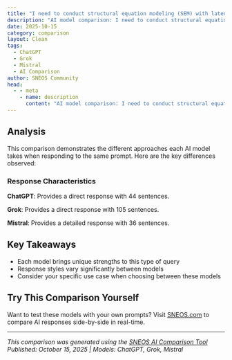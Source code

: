 ```yaml
---
title: "I need to conduct structural equation modeling (SEM) with latent variables. Guide me: 1) Specify measurement model (CFA) and structural model (paths between latent variables)"
description: "AI model comparison: I need to conduct structural equation modeling (SEM) with latent variables. Guide me: 1) Specify mea..."
date: 2025-10-15
category: comparison
layout: Clean
tags:
  - ChatGPT
  - Grok
  - Mistral
  - AI Comparison
author: SNEOS Community
head:
  - - meta
    - name: description
      content: "AI model comparison: I need to conduct structural equation modeling (SEM) with latent variables. Guide me: 1) Specify measurement model (CFA)..."
---
```


<ChatComparison
  title="I need to conduct structural equation modeling (SEM) with latent variables. Guide me: 1) Specify measurement model (CFA) and structural model (paths between latent variables)"
  prompt="I need to conduct structural equation modeling (SEM) with latent variables. Guide me: 1) Specify measurement model (CFA) and structural model (paths between latent variables)"
  :responses='{"ChatGPT": "Conducting Structural Equation Modeling (SEM) with latent variables involves specifying both a measurement model and a structural model. Below is a guide to help you through the process effectively.\n\n### Step 1: Specify the Measurement Model (Confirmatory Factor Analysis - CFA)\n\n**1.1 Identify Latent Variables**  \nA latent variable is a construct that is not directly observed but is inferred from other variables (indicators). Start by identifying your latent variables and their corresponding observable indicators.\n\nFor example, suppose you have the following latent variables:\n- **Job Satisfaction (JS)**\n  - Indicators: JS1, JS2, JS3, JS4\n- **Job Performance (JP)**\n  - Indicators: JP1, JP2, JP3\n- **Work-Life Balance (WLB)**\n  - Indicators: WLB1, WLB2, WLB3\n\n**1.2 Specify the Measurement Model**  \nIn this stage, you will relate each latent variable to its observed indicators.\n\nThe measurement model can be specified as:\n- For Job Satisfaction: \n  \\[\n  JS_i = \\lambda_{JS} \\cdot JS \u002B \\epsilon_{JS}\n  \\]\n  where \\( i = 1, 2, 3, 4 \\)\n\n- For Job Performance:\n  \\[\n  JP_i = \\lambda_{JP} \\cdot JP \u002B \\epsilon_{JP}\n  \\]\n  where \\( i = 1, 2, 3 \\)\n\n- For Work-Life Balance:\n  \\[\n  WLB_i = \\lambda_{WLB} \\cdot WLB \u002B \\epsilon_{WLB}\n  \\]\n  where \\( i = 1, 2, 3 \\)\n\n**1.3 Draw the CFA Model**  \nCreate a path diagram that illustrates the relationships between the latent variables and their indicators. Indicate latent variables with circles or ovals and observed variables with rectangles or squares.\n\n### Step 2: Specify the Structural Model\n\n**2.1 Identify Relationships Between Latent Variables**  \nDetermine the hypothesized relationships between the latent variables. For example:\n- Job Satisfaction influences Work-Life Balance\n- Job Performance is influenced by Job Satisfaction and Work-Life Balance.\n\n**2.2 Specify the Structural Model**  \nDraw the structural model based on the hypothesized relationships. For example:\n- The structural equations are:\n  \\[\n  WLB = \\beta_{1} \\cdot JS \u002B \\zeta_{1}\n  \\]\n  \\[\n  JP = \\beta_{2} \\cdot JS \u002B \\beta_{3} \\cdot WLB \u002B \\zeta_{2}\n  \\]\n  where \\( \\beta \\) represents the effects of one latent variable on another, and \\( \\zeta \\) represents the error term for each equation.\n\n**2.3 Draw the Structural Model Diagram**  \nCreate a path diagram showing the relationships among the latent variables. Use arrows to indicate the direction of influence. The models typically look like circles (for latent variables) connected by arrows (representing the paths).\n\n### Step 3: Compute the SEM\n\nOnce you have the models specified:\n1. **Choose a Software Tool**: You can use software like AMOS, LISREL, Mplus, or R (with packages like \u0060lavaan\u0060) to compute your SEM.\n2. **Input your Data**: Prepare your dataset to ensure it is ready for the software. Typically, this would be cleaned and formatted correctly (e.g., missing values, coding, etc.).\n3. **Run the SEM**: Input your model syntax/code into the software and run the analysis.\n4. **Evaluate the Model Fit**: Check different fit indices (e.g., Chi-square, CFI, TLI, RMSEA) to evaluate how well your model fits the data.\n5. **Modify If Necessary**: If the model fit is not satisfactory, consider modifications or re-specifying model paths based on modification indices provided by the software.\n\n### Step 4: Interpret Results\n\nAnalyze the output:\n- **Estimate Parameters**: Check the loadings for measurement model and path coefficients for the structural model.\n- **Significance Testing**: Examine p-values to understand significant relationships.\n- **Model Fit Indices**: Review goodness-of-fit statistics to evaluate overall model performance.\n\n### Step 5: Report Findings\n\nWhen you write up your findings, ensure you include:\n- A diagram of the measurement and structural models.\n- Parameter estimates, confidence intervals, and fit indices.\n- Discussion of the implications of your findings, limitations, and suggestions for future research.\n\n---\n\nThis structured approach should guide you in conducting SEM with latent variables efficiently. If you need specific software code examples or have further questions about any of these steps, feel free to ask!", "Grok": "### Introduction to Structural Equation Modeling (SEM) with Latent Variables\n\nStructural Equation Modeling (SEM) is a powerful statistical technique for testing and estimating causal relationships among observed and latent (unobserved) variables. It combines factor analysis (to model latent variables from observed indicators) and path analysis (to model relationships between latents). SEM is commonly implemented in software like lavaan (R), Mplus, AMOS (SPSS), or LISREL.\n\nTo conduct SEM with latent variables:\n1. **Define your theoretical model** based on prior research (e.g., constructs like \u0022intelligence\u0022 or \u0022job satisfaction\u0022 as latents).\n2. **Specify the measurement model** using Confirmatory Factor Analysis (CFA) to link observed variables (indicators) to latents.\n3. **Specify the structural model** to define paths (regressions) between latents.\n4. **Estimate the model** (e.g., via maximum likelihood), assess fit, and interpret.\n\nBelow, I\u0027ll guide you step-by-step with specifications, assuming a simple example: Testing how latent \u0022Job Demands\u0022 and \u0022Job Resources\u0022 affect latent \u0022Burnout.\u0022 (Adapt this to your data; you\u0027ll need covariance or correlation matrices and sample size for estimation.)\n\n### Step 1: Specify the Measurement Model (CFA)\n\nThe measurement model defines how observed variables (indicators) load onto latent variables. It\u0027s essentially CFA, confirming that your indicators reliably measure the intended constructs. Key components:\n- **Latent variables (factors)**: Unobserved constructs (e.g., \u03B7\u2081 = Job Demands).\n- **Observed indicators**: Measured variables (e.g., x\u2081 to x\u2083 for demands).\n- **Factor loadings (\u03BB)**: Regressions from latents to indicators (assume \u03BB \u003E 0 for positive relationships).\n- **Measurement errors (\u03B8 or \u03C8)**: Unique variances/errors for indicators (diagonal matrix, uncorrelated unless specified).\n- **No direct paths between indicators** (all go through latents).\n- Assumptions: Indicators are continuous, multivariate normal; no cross-loadings unless theory supports them.\n\n#### Example Specification\nSuppose you have:\n- Latent Job Demands (\u03B7\u2081) measured by 3 indicators: Workload (x\u2081), Time Pressure (x\u2082), Role Conflict (x\u2083).\n- Latent Job Resources (\u03B7\u2082) measured by 3 indicators: Autonomy (x\u2084), Support (x\u2085), Feedback (x\u2086).\n- Latent Burnout (\u03B7\u2083) measured by 3 indicators: Exhaustion (y\u2081), Cynicism (y\u2082), Inefficacy (y\u2083). (Note: Exogenous latents use x; endogenous use y.)\n\nIn matrix notation (LISREL-style):\n- Measurement for exogenous latents: x = \u039B\u2093 \u03BE \u002B \u03B4  \n  (Where x is the vector of indicators, \u039B\u2093 is the loading matrix for \u03BE (exogenous latents), \u03B4 is error.)\n- Measurement for endogenous latents: y = \u039B\u1D67 \u03B7 \u002B \u03B5  \n  (y indicators, \u039B\u1D67 loadings for \u03B7 (endogenous latents), \u03B5 error.)\n\nExplicit equations:\n\u0060\u0060\u0060\n\u03B7\u2081 = \u03BB\u2081\u2081 x\u2081 \u002B \u03BB\u2081\u2082 x\u2082 \u002B \u03BB\u2081\u2083 x\u2083 \u002B \u03B8\u2081  (Job Demands)\n\u03B7\u2082 = \u03BB\u2082\u2081 x\u2084 \u002B \u03BB\u2082\u2082 x\u2085 \u002B \u03BB\u2082\u2083 x\u2086 \u002B \u03B8\u2082  (Job Resources)\n\u03B7\u2083 = \u03BB\u2083\u2081 y\u2081 \u002B \u03BB\u2083\u2082 y\u2082 \u002B \u03BB\u2083\u2083 y\u2083 \u002B \u03B8\u2083  (Burnout)\n\u0060\u0060\u0060\n- Fix one loading per latent to 1 for identification (e.g., \u03BB\u2081\u2081 = 1).\n- Allow correlations between exogenous latents (\u03A6 matrix, e.g., cov(\u03B7\u2081, \u03B7\u2082)).\n- Errors (\u0398) are diagonal.\n\nIn lavaan syntax (R example for CFA only):\n\u0060\u0060\u0060r\nlibrary(lavaan)\nmodel.cfa \u003C- \u0027\n  # Measurement model\n  Demands =~ x1 \u002B x2 \u002B x3\n  Resources =~ x4 \u002B x5 \u002B x6\n  Burnout =~ y1 \u002B y2 \u002B y3\n  \n  # Correlations between exogenous latents\n  Demands ~~ Resources\n\u0027\nfit.cfa \u003C- cfa(model.cfa, data = your_data)\nsummary(fit.cfa, fit.measures = TRUE)\n\u0060\u0060\u0060\n- **Fit assessment**: Use \u03C7\u00B2, CFI (\u003E0.95 good), RMSEA (\u003C0.06 good), SRMR (\u003C0.08 good). Modify if needed (e.g., allow correlated errors).\n\nRun CFA first to validate measurement before adding structural paths.\n\n### Step 2: Specify the Structural Model (Paths Between Latent Variables)\n\nThe structural model extends CFA by adding regressions (paths, \u03B2 or \u03B3 coefficients) between latents, explaining how exogenous latents predict endogenous ones. It tests hypotheses like \u0022Higher demands increase burnout.\u0022\n- **Exogenous latents (\u03BE)**: Independent (e.g., Demands, Resources); can correlate.\n- **Endogenous latents (\u03B7)**: Dependent (e.g., Burnout); predicted by others.\n- **Structural equations**: \u03B7 = B \u03B7 \u002B \u0393 \u03BE \u002B \u03B6 (B = paths among \u03B7; \u0393 = paths from \u03BE to \u03B7; \u03B6 = disturbance).\n- **Disturbances (\u03B6 or \u03C8)**: Residual variances for endogenous latents (uncorrelated with predictors).\n\nNo changes to measurement loadings from CFA, but now add paths.\n\n#### Example Specification\nHypotheses: Demands (\u03B7\u2081) positively predict Burnout (\u03B7\u2083); Resources (\u03B7\u2082) negatively predict Burnout (\u03B7\u2083). No path between Demands and Resources (tested in CFA correlation).\n\nStructural equations:\n\u0060\u0060\u0060\n\u03B7\u2083 = \u03B2\u2083\u2081 \u03B7\u2081 \u002B \u03B2\u2083\u2082 \u03B7\u2082 \u002B \u03B6\u2083  (Burnout regressed on Demands and Resources)\n\u0060\u0060\u0060\n- \u03B2\u2083\u2081 \u003E 0 (positive path); \u03B2\u2083\u2082 \u003C 0 (negative path).\n- No recursive loops (B matrix must be solvable; no cycles).\n\nFull SEM in matrix notation:\n- Measurement as above.\n- Structural: \u03B7 = \u0393 \u03BE \u002B \u03B6 (Here, \u03BE = [\u03B7\u2081, \u03B7\u2082], \u03B7 = [\u03B7\u2083], \u0393 = [\u03B2\u2083\u2081, \u03B2\u2083\u2082]).\n\nIn lavaan syntax (full SEM):\n\u0060\u0060\u0060r\nmodel.sem \u003C- \u0027\n  # Measurement model (same as CFA)\n  Demands =~ x1 \u002B x2 \u002B x3\n  Resources =~ x4 \u002B x5 \u002B x6\n  Burnout =~ y1 \u002B y2 \u002B y3\n  \n  # Structural paths\n  Burnout ~ Demands \u002B Resources\n  \n  # Correlations (from CFA)\n  Demands ~~ Resources\n\u0027\nfit.sem \u003C- sem(model.sem, data = your_data)\nsummary(fit.sem, standardized = TRUE, fit.measures = TRUE)\n\u0060\u0060\u0060\n- \u0060~\u0060 denotes regression (path); \u0060~~\u0060 denotes covariance.\n- Use \u0060standardized = TRUE\u0060 for \u03B2 coefficients (effect sizes).\n\n#### Identification and Estimation\n- **Identification**: Ensure 3\u002B indicators per latent; fix loadings/variances; no under-identification (check with software warnings). Degrees of freedom = (observed vars choose 2) - parameters.\n- **Estimation**: Maximum likelihood (ML) for normal data; robust ML or bootstrapping for non-normal.\n- **Sample size**: At least 200; rule of thumb 10:1 (subjects:parameters).\n\n### Step 3: Assessment and Interpretation\n- **Overall fit**: Same indices as CFA; compare CFA vs. SEM \u03C7\u00B2 difference for path significance.\n- **Path significance**: t-tests (p \u003C 0.05); inspect \u03B2 (standardized paths, |\u03B2| \u003E 0.2 meaningful).\n- **R\u00B2**: Explained variance in endogenous latents (e.g., R\u00B2 for Burnout).\n- **Modifications**: Use MI (modification indices) sparingly; theory-driven.\n- **Indirect effects**: Add if mediation (e.g., Resources \u2192 Demands \u2192 Burnout via \u0060=~\u0060 and \u0060~\u0060).\n- **Common issues**: Multicollinearity (high correlations \u003E0.85); Heywood cases (negative variances \u2192 fix bounds).\n\n### Next Steps\n- Collect/prepare data: Continuous indicators, handle missingness (FIML in lavaan).\n- Run in software: Start with CFA, then SEM. If categorical indicators, use WLSMV estimator.\n- Example data: Use \u0060lavaan\u0060 datasets like \u0060HolzingerSwineford1939\u0060 for practice.\n- Resources: Read Bollen (1989) *Structural Equations with Latent Variables* or Byrne\u0027s software guides.\n\nIf you provide your specific variables/hypotheses or software preference, I can refine this (e.g., Mplus code).", "Mistral": "Structural Equation Modeling (SEM) is a powerful statistical technique that allows you to test complex relationships between observed and latent variables. SEM consists of two main components: the measurement model and the structural model. Here\u2019s a step-by-step guide to help you specify both models:\n\n### 1. Specify the Measurement Model (CFA)\n\nThe measurement model, also known as the Confirmatory Factor Analysis (CFA) model, defines how observed variables (indicators) relate to latent variables (factors).\n\n#### Steps to Specify the Measurement Model:\n\n1. **Identify Latent Variables:**\n   - Determine the number of latent variables (factors) you want to model.\n   - Name each latent variable.\n\n2. **Assign Observed Variables to Latent Variables:**\n   - Decide which observed variables (indicators) will load onto each latent variable.\n   - Ensure that each observed variable loads onto only one latent variable (unless you have a specific reason for cross-loadings).\n\n3. **Specify Factor Loadings:**\n   - For each latent variable, specify the factor loadings for the observed variables.\n   - Typically, one observed variable per latent variable is fixed to 1 to set the scale of the latent variable.\n\n4. **Specify Measurement Errors:**\n   - Each observed variable should have a measurement error term.\n   - Measurement errors are usually assumed to be uncorrelated with each other and with the latent variables.\n\n#### Example:\n\nSuppose you have three latent variables (Factors):\n- Factor 1: Customer Satisfaction\n- Factor 2: Service Quality\n- Factor 3: Loyalty\n\nAnd you have the following observed variables (Indicators):\n- Customer Satisfaction: CS1, CS2, CS3\n- Service Quality: SQ1, SQ2, SQ3\n- Loyalty: L1, L2, L3\n\nThe measurement model might look like this:\n\n\u0060\u0060\u0060\nCustomer Satisfaction =~ CS1 \u002B CS2 \u002B CS3\nService Quality =~ SQ1 \u002B SQ2 \u002B SQ3\nLoyalty =~ L1 \u002B L2 \u002B L3\n\u0060\u0060\u0060\n\n### 2. Specify the Structural Model (Paths Between Latent Variables)\n\nThe structural model defines the relationships between the latent variables. This includes direct effects (paths) and indirect effects (mediation).\n\n#### Steps to Specify the Structural Model:\n\n1. **Identify Relationships:**\n   - Determine the hypothesized relationships between the latent variables.\n   - Decide which latent variables are exogenous (independent) and which are endogenous (dependent).\n\n2. **Specify Paths:**\n   - Draw directed arrows from exogenous to endogenous latent variables to represent the hypothesized relationships.\n   - Each path represents a regression coefficient.\n\n3. **Specify Error Terms:**\n   - Each endogenous latent variable should have an error term (disturbance term).\n   - Error terms are usually assumed to be uncorrelated with each other and with the exogenous latent variables.\n\n#### Example:\n\nContinuing with the previous example, suppose you hypothesize that:\n- Service Quality affects Customer Satisfaction.\n- Customer Satisfaction affects Loyalty.\n\nThe structural model might look like this:\n\n\u0060\u0060\u0060\nCustomer Satisfaction ~ Service Quality\nLoyalty ~ Customer Satisfaction\n\u0060\u0060\u0060\n\n### Combining Both Models\n\nCombining the measurement and structural models, the full SEM might look like this:\n\n\u0060\u0060\u0060\n# Measurement Model\nCustomer Satisfaction =~ CS1 \u002B CS2 \u002B CS3\nService Quality =~ SQ1 \u002B SQ2 \u002B SQ3\nLoyalty =~ L1 \u002B L2 \u002B L3\n\n# Structural Model\nCustomer Satisfaction ~ Service Quality\nLoyalty ~ Customer Satisfaction\n\u0060\u0060\u0060\n\n### Software Implementation\n\nTo implement this model in software like R (using the \u0060lavaan\u0060 package) or AMOS, you would write the syntax accordingly. Here\u2019s an example in R using \u0060lavaan\u0060:\n\n\u0060\u0060\u0060R\nlibrary(lavaan)\n\n# Define the model\nmodel \u003C- \u0027\n  # Measurement Model\n  Customer_Satisfaction =~ CS1 \u002B CS2 \u002B CS3\n  Service_Quality =~ SQ1 \u002B SQ2 \u002B SQ3\n  Loyalty =~ L1 \u002B L2 \u002B L3\n\n  # Structural Model\n  Customer_Satisfaction ~ Service_Quality\n  Loyalty ~ Customer_Satisfaction\n\u0027\n\n# Fit the model\nfit \u003C- sem(model, data = your_data)\n\n# Summarize the results\nsummary(fit, fit.measures = TRUE)\n\u0060\u0060\u0060\n\nReplace \u0060your_data\u0060 with your actual dataset.\n\n### Conclusion\n\nBy following these steps, you can specify both the measurement and structural models for your SEM analysis. Ensure that your hypotheses are well-grounded in theory and that your model is identifiable. Good luck with your analysis!"}' published-date="{DateTime.UtcNow:HH:mm}"
/>

## Analysis

This comparison demonstrates the different approaches each AI model takes when responding to the same prompt. Here are the key differences observed:

### Response Characteristics

**ChatGPT**: Provides a direct response with 44 sentences. 

**Grok**: Provides a direct response with 105 sentences. 

**Mistral**: Provides a detailed response with 36 sentences. 

## Key Takeaways

- Each model brings unique strengths to this type of query
- Response styles vary significantly between models
- Consider your specific use case when choosing between these models

## Try This Comparison Yourself

Want to test these models with your own prompts? Visit [SNEOS.com](https://sneos.com) to compare AI responses side-by-side in real-time.

---

*This comparison was generated using the [SNEOS AI Comparison Tool](https://sneos.com)*
*Published: October 15, 2025 | Models: ChatGPT, Grok, Mistral*
